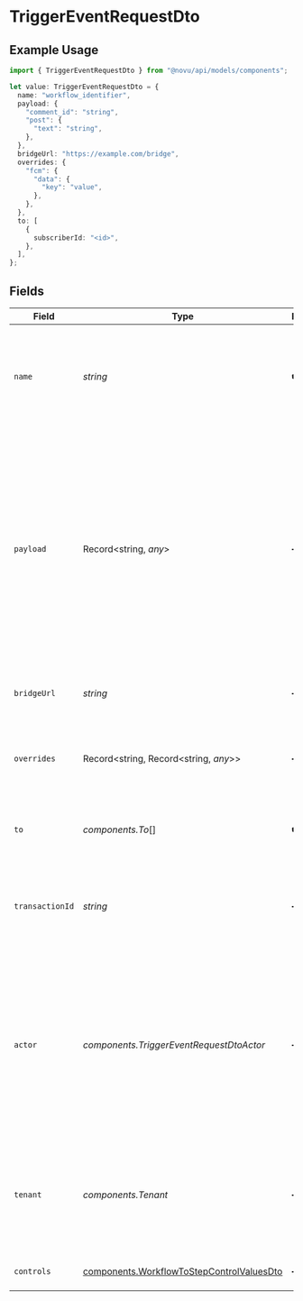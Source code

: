 # TriggerEventRequestDto

## Example Usage

```typescript
import { TriggerEventRequestDto } from "@novu/api/models/components";

let value: TriggerEventRequestDto = {
  name: "workflow_identifier",
  payload: {
    "comment_id": "string",
    "post": {
      "text": "string",
    },
  },
  bridgeUrl: "https://example.com/bridge",
  overrides: {
    "fcm": {
      "data": {
        "key": "value",
      },
    },
  },
  to: [
    {
      subscriberId: "<id>",
    },
  ],
};
```

## Fields

| Field                                                                                                                                                                                                                                                                                | Type                                                                                                                                                                                                                                                                                 | Required                                                                                                                                                                                                                                                                             | Description                                                                                                                                                                                                                                                                          | Example                                                                                                                                                                                                                                                                              |
| ------------------------------------------------------------------------------------------------------------------------------------------------------------------------------------------------------------------------------------------------------------------------------------ | ------------------------------------------------------------------------------------------------------------------------------------------------------------------------------------------------------------------------------------------------------------------------------------ | ------------------------------------------------------------------------------------------------------------------------------------------------------------------------------------------------------------------------------------------------------------------------------------ | ------------------------------------------------------------------------------------------------------------------------------------------------------------------------------------------------------------------------------------------------------------------------------------ | ------------------------------------------------------------------------------------------------------------------------------------------------------------------------------------------------------------------------------------------------------------------------------------ |
| `name`                                                                                                                                                                                                                                                                               | *string*                                                                                                                                                                                                                                                                             | :heavy_check_mark:                                                                                                                                                                                                                                                                   | The trigger identifier of the workflow you wish to send. This identifier can be found on the workflow page.                                                                                                                                                                          | workflow_identifier                                                                                                                                                                                                                                                                  |
| `payload`                                                                                                                                                                                                                                                                            | Record<string, *any*>                                                                                                                                                                                                                                                                | :heavy_minus_sign:                                                                                                                                                                                                                                                                   | The payload object is used to pass additional custom information that could be <br/>    used to render the workflow, or perform routing rules based on it. <br/>      This data will also be available when fetching the notifications feed from the API to display certain parts of the UI. | {<br/>"comment_id": "string",<br/>"post": {<br/>"text": "string"<br/>}<br/>}                                                                                                                                                                                                         |
| `bridgeUrl`                                                                                                                                                                                                                                                                          | *string*                                                                                                                                                                                                                                                                             | :heavy_minus_sign:                                                                                                                                                                                                                                                                   | A URL to bridge for additional processing.                                                                                                                                                                                                                                           | https://example.com/bridge                                                                                                                                                                                                                                                           |
| `overrides`                                                                                                                                                                                                                                                                          | Record<string, Record<string, *any*>>                                                                                                                                                                                                                                                | :heavy_minus_sign:                                                                                                                                                                                                                                                                   | This could be used to override provider specific configurations                                                                                                                                                                                                                      | {<br/>"fcm": {<br/>"data": {<br/>"key": "value"<br/>}<br/>}<br/>}                                                                                                                                                                                                                    |
| `to`                                                                                                                                                                                                                                                                                 | *components.To*[]                                                                                                                                                                                                                                                                    | :heavy_check_mark:                                                                                                                                                                                                                                                                   | The recipients list of people who will receive the notification.                                                                                                                                                                                                                     |                                                                                                                                                                                                                                                                                      |
| `transactionId`                                                                                                                                                                                                                                                                      | *string*                                                                                                                                                                                                                                                                             | :heavy_minus_sign:                                                                                                                                                                                                                                                                   | A unique identifier for this transaction, we will generate a UUID if not provided.                                                                                                                                                                                                   |                                                                                                                                                                                                                                                                                      |
| `actor`                                                                                                                                                                                                                                                                              | *components.TriggerEventRequestDtoActor*                                                                                                                                                                                                                                             | :heavy_minus_sign:                                                                                                                                                                                                                                                                   | It is used to display the Avatar of the provided actor's subscriber id or actor object.<br/><br/>    If a new actor object is provided, we will create a new subscriber in our system                                                                                                |                                                                                                                                                                                                                                                                                      |
| `tenant`                                                                                                                                                                                                                                                                             | *components.Tenant*                                                                                                                                                                                                                                                                  | :heavy_minus_sign:                                                                                                                                                                                                                                                                   | It is used to specify a tenant context during trigger event.<br/>    Existing tenants will be updated with the provided details.                                                                                                                                                     |                                                                                                                                                                                                                                                                                      |
| `controls`                                                                                                                                                                                                                                                                           | [components.WorkflowToStepControlValuesDto](../../models/components/workflowtostepcontrolvaluesdto.md)                                                                                                                                                                               | :heavy_minus_sign:                                                                                                                                                                                                                                                                   | Additional control configurations.                                                                                                                                                                                                                                                   |                                                                                                                                                                                                                                                                                      |